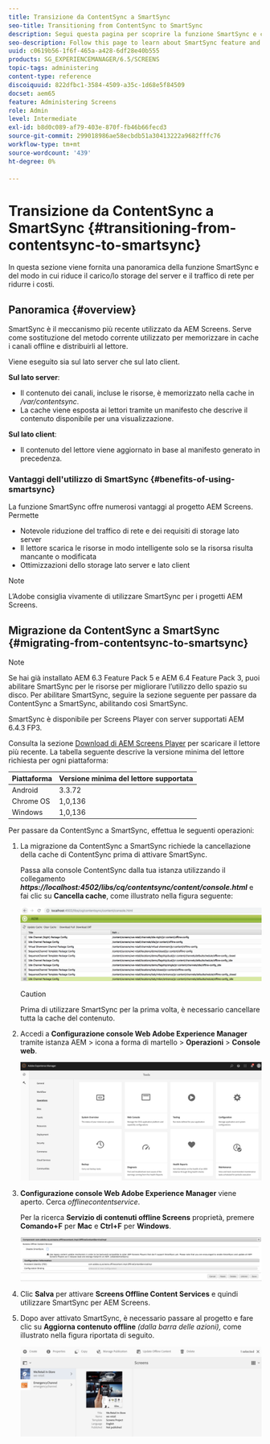 ```yaml
---
title: Transizione da ContentSync a SmartSync
seo-title: Transitioning from ContentSync to SmartSync
description: Segui questa pagina per scoprire la funzione SmartSync e come passare da ContentSync a SmartSync.
seo-description: Follow this page to learn about SmartSync feature and how you can transition from ContentSync to SmartSync.
uuid: c0619b56-1f6f-465a-a428-6df28e40b555
products: SG_EXPERIENCEMANAGER/6.5/SCREENS
topic-tags: administering
content-type: reference
discoiquuid: 822dfbc1-3584-4509-a35c-1d68e5f84509
docset: aem65
feature: Administering Screens
role: Admin
level: Intermediate
exl-id: b8d0c089-af79-403e-870f-fb46b66fecd3
source-git-commit: 299018986ae58ecbdb51a30413222a9682fffc76
workflow-type: tm+mt
source-wordcount: '439'
ht-degree: 0%

---
```


# Transizione da ContentSync a SmartSync {#transitioning-from-contentsync-to-smartsync}

In questa sezione viene fornita una panoramica della funzione SmartSync e del modo in cui riduce il carico/lo storage del server e il traffico di rete per ridurre i costi.

## Panoramica {#overview}

SmartSync è il meccanismo più recente utilizzato da AEM Screens. Serve come sostituzione del metodo corrente utilizzato per memorizzare in cache i canali offline e distribuirli al lettore.

Viene eseguito sia sul lato server che sul lato client.

**Sul lato server**:

* Il contenuto dei canali, incluse le risorse, è memorizzato nella cache in */var/contentsync*.
* La cache viene esposta ai lettori tramite un manifesto che descrive il contenuto disponibile per una visualizzazione.

**Sul lato client**:

* Il contenuto del lettore viene aggiornato in base al manifesto generato in precedenza.

### Vantaggi dell&#39;utilizzo di SmartSync {#benefits-of-using-smartsync}

La funzione SmartSync offre numerosi vantaggi al progetto AEM Screens. Permette

* Notevole riduzione del traffico di rete e dei requisiti di storage lato server
* Il lettore scarica le risorse in modo intelligente solo se la risorsa risulta mancante o modificata
* Ottimizzazioni dello storage lato server e lato client

>[!NOTE]
>
>L’Adobe consiglia vivamente di utilizzare SmartSync per i progetti AEM Screens.

## Migrazione da ContentSync a SmartSync {#migrating-from-contentsync-to-smartsync}

>[!NOTE]
>
>Se hai già installato AEM 6.3 Feature Pack 5 e AEM 6.4 Feature Pack 3, puoi abilitare SmartSync per le risorse per migliorare l’utilizzo dello spazio su disco. Per abilitare SmartSync, seguire la sezione seguente per passare da ContentSync a SmartSync, abilitando così SmartSync.
>
>SmartSync è disponibile per Screens Player con server supportati AEM 6.4.3 FP3.
>
>Consulta la sezione [Download di AEM Screens Player](https://download.macromedia.com/screens/) per scaricare il lettore più recente. La tabella seguente descrive la versione minima del lettore richiesta per ogni piattaforma:

| **Piattaforma** | **Versione minima del lettore supportata** |
|---|---|
| Android | 3.3.72 |
| Chrome OS | 1,0,136 |
| Windows | 1,0,136 |

Per passare da ContentSync a SmartSync, effettua le seguenti operazioni:

1. La migrazione da ContentSync a SmartSync richiede la cancellazione della cache di ContentSync prima di attivare SmartSync.

   Passa alla console ContentSync dalla tua istanza utilizzando il collegamento ***https://localhost:4502/libs/cq/contentsync/content/console.html*** e fai clic su **Cancella cache**, come illustrato nella figura seguente:

   ![clear_contesync_cache](assets/clear_contesync_cache.png)

   >[!CAUTION]
   >
   >Prima di utilizzare SmartSync per la prima volta, è necessario cancellare tutta la cache del contenuto.

1. Accedi a **Configurazione console Web Adobe Experience Manager** tramite istanza AEM > icona a forma di martello > **Operazioni** > **Console web**.

   ![screen_shot_2019-02-11at15339pm](assets/screen_shot_2019-02-11at15339pm.png)

1. **Configurazione console Web Adobe Experience Manager** viene aperto. Cerca *offlinecontentservice*.

   Per la ricerca **Servizio di contenuti offline Screens** proprietà, premere **Comando+F** per **Mac** e **Ctrl+F** per **Windows**.

   ![screen_shot_2019-02-19at22643pm](assets/screen_shot_2019-02-19at22643pm.png)

1. Clic **Salva** per attivare **Screens Offline Content Services** e quindi utilizzare SmartSync per AEM Screens.
1. Dopo aver attivato SmartSync, è necessario passare al progetto e fare clic su **Aggiorna contenuto offline** *(dalla barra delle azioni),* come illustrato nella figura riportata di seguito.

   ![screen_shot_2019-02-25at102605am](assets/screen_shot_2019-02-25at102605am.png)
